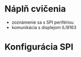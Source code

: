# Náplň cvičenia
- zoznámenie sa s SPI perifériou
- komunikácia s displejom ILI9163


# Konfigurácia SPI

